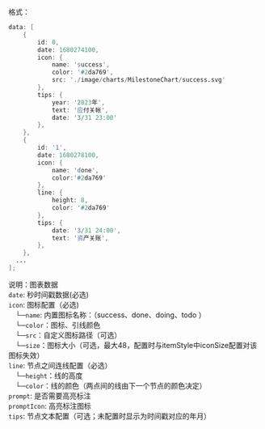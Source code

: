 格式：

```d
data: [
    {
        id: 0,
        date: 1680274100,
        icon: {
            name: 'success',
            color: '#2da769',
            src: './image/charts/MilestoneChart/success.svg'
        },
        tips: {
            year: '2023年',
            text: '应付关帐',
            date: '3/31 23:00'
        },
    },
    {
        id: '1',
        date: 1680278100,
        icon: {
            name: 'done',
            color:'#2da769'
        },
        line: {
            height: 8,
            color: '#2da769'
        },
        tips: {
            date: '3/31 24:00',
            text: '资产关账',
        },
    },
  ...
];
```

说明：图表数据  
    `date`: 秒时间戳数据(必选)    
    `icon`: 图标配置（必选)    
    &ensp;&ensp;└─`name`: 内置图标名称：（success、done、doing、todo ）   
    &ensp;&ensp;└─`color`：图标、引线颜色   
    &ensp;&ensp;└─`src`：自定义图标路径（可选）  
    &ensp;&ensp;└─`size`：图标大小（可选，最大48，配置时与itemStyle中iconSize配置对该图标失效）  
    `line`: 节点之间连线配置（必选）   
    &ensp;&ensp;└─`height`：线的高度   
    &ensp;&ensp;└─`color`：线的颜色（两点间的线由下一个节点的颜色决定）    
    `prompt`: 是否需要高亮标注   
    `promptIcon`: 高亮标注图标    
    `tips`: 节点文本配置（可选；未配置时显示为时间戳对应的年月）
